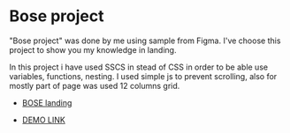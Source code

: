 # Bose project

 "Bose project" was done by me using sample from Figma. I've choose this project to show you my knowledge in landing.

 In this project i have used SSCS in stead of CSS in order to be able use variables, functions, nesting. I used simple js to prevent scrolling, also for mostly part of page was used 12 columns grid.

 - [BOSE landing](https://www.figma.com/file/OMjQNb3hg1LKMV4OwyQ3Ao/BOSE?node-id=0%3A1)

 - [DEMO LINK](https://vladimir-arkanov.github.io/layout_miami/)

